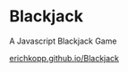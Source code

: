 # Blackjack
A Javascript Blackjack Game

<a href = "http://erichkopp.github.io/Blackjack">erichkopp.github.io/Blackjack</a>
